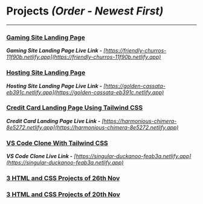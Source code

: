 # Projects *(Order - Newest First)*
<hr>

### [Gaming Site Landing Page](./All%20Projects/6.%20Gaming%20Site%20Landing%20Page/)
***Gaming Site Landing Page Live Link -** [https://friendly-churros-11f90b.netlify.app](https://friendly-churros-11f90b.netlify.app)*

### [Hosting Site Landing Page](./All%20Projects/5.%20Hosting%20Site%20Landing%20Page/)
***Hosting Site Landing Page Live Link -** [https://golden-cassata-eb391c.netlify.app](https://golden-cassata-eb391c.netlify.app)*

### [Credit Card Landing Page Using Tailwind CSS](./All%20Projects/4.%20Credit%20Card%20Landing%20Page/)
***Credit Card Landing Page Live Link -** [https://harmonious-chimera-8e5272.netlify.app](https://harmonious-chimera-8e5272.netlify.app)*

### [VS Code Clone With Tailwind CSS](./All%20Projects/3.Project%2027th%20Nov%20VS%20Code%20Clone)
***VS Code Clone Live Link -** [https://singular-duckanoo-feab3a.netlify.app](https://singular-duckanoo-feab3a.netlify.app)*

### [3 HTML and CSS Projects of 26th Nov](./All%20Projects/2.%20Project%2026th%20Nov)

### [3 HTML and CSS Projects of 20th Nov](./All%20Projects/1.%20Project%2020th%20Nov)